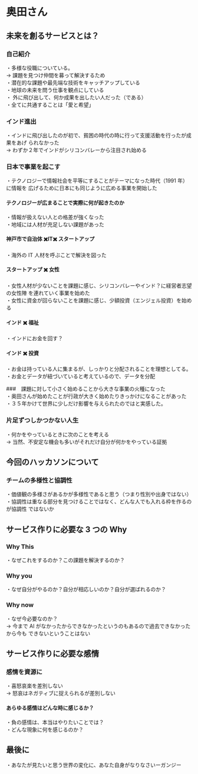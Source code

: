 # 奥田さん

## 未来を創るサービスとは？

### 自己紹介

・多様な役職についている。  
→ 課題を見つけ仲間を募って解決するため  
・潜在的な課題や最先端な技術をキャッチアップしている  
・地球の未来を問う仕事を観点にしている  
・ 外に飛び出して、何か成果を出したい人だった（である）  
・全てに共通することは「愛と希望」

### インド進出

・インドに飛び出したのが初で、貧困の時代の時に行って支援活動を行ったが成果をあげ
られなかった  
 → わずか２年でインドがシリコンバレーから注目され始める

### 日本で事業を起こす

・テクノロジーで情報社会を平等にすることがテーマになった時代（1991 年）に情報を
広げるために日本にも同じように広める事業を開始した

#### テクノロジーが広まることで実際に何が起きたのか

・情報が扱えない人との格差が強くなった  
・地域には人材が充足しない課題があった

#### 神戸市で自治体 ✖️IT✖️ スタートアップ

・海外の IT 人材を呼ぶことで解決を図った

#### スタートアップ ✖️ 女性

・女性人材が少ないことを課題に感じ、シリコンバレーやインド？に経営者志望の女性陣
を連れていく事業を始めた  
・女性に資金が回らないことを課題に感じ、少額投資（エンジェル投資）を始める

#### インド ✖️ 福祉

・インドにお金を回す？

#### インド ✖️ 投資

・お金は持っている人に集まるが、しっかりと分配されることを理想としてる。  
・お金とデータが紐づいていると考えているので、データを分配

###　課題に対して小さく始めることから大きな事業の火種になった  
・奥田さんが始めたことが行政が大きく始めたりきっかけになることがあった  
・３５年かけて世界に少しだけ影響を与えられたのではと実感した。

### 片足ずつしかつかない人生

・何かをやっているときに次のことを考える  
→ 当然、不安定な機会も多いがそれだけ自分が何かをやっている証拠

## 今回のハッカソンについて

### チームの多様性と協調性

・価値観の多様さがあるかが多様性であると思う（つまり性別や出身ではない）  
・協調性は重なる部分を見つけることではなく、どんな人でも入れる枠を作るのが協調性
ではないか

## サービス作りに必要な 3 つの Why

### Why This

・なぜこれをするのか？この課題を解決するのか？

### Why you

・なぜ自分がやるのか？自分が相応しいのか？自分が選ばれるのか？

### Why now

・なぜ今必要なのか？  
→ 今まで AI がなかったからできなかったというのもあるので過去できなかったから今も
できないということはない

## サービス作りに必要な感情

### 感情を資源に

・喜怒哀楽を差別しない  
→ 怒哀はネガティブに捉えられるが差別しない

#### あらゆる感情はどんな時に感じるか？

・負の感情は、本当はやりたいことでは？  
・どんな現象に何を感じるのか？

## 最後に

・あなたが見たいと思う世界の変化に、あなた自身がなりなさいーガンジー
